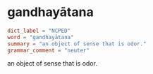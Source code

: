 # gandhayātana

``` toml
dict_label = "NCPED"
word = "gandhayātana"
summary = "an object of sense that is odor."
grammar_comment = "neuter"
```

an object of sense that is odor.


